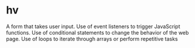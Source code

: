 # hv

A form that takes user input.
Use of event listeners to trigger JavaScript functions.
Use of conditional statements to change the behavior of the web page.
Use of loops to iterate through arrays or perform repetitive tasks
